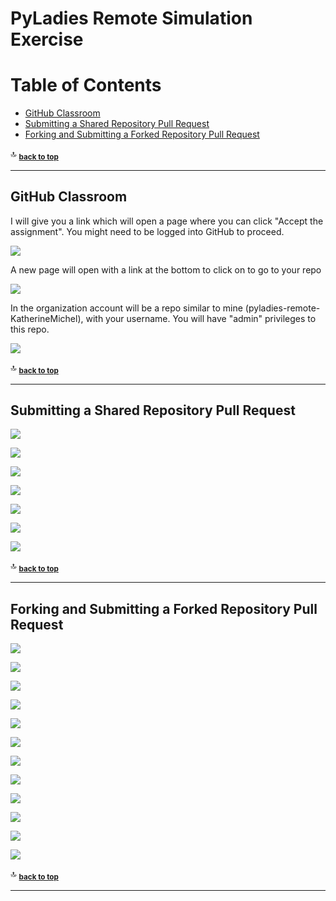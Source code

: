 # PyLadies Remote Simulation Exercise

# Table of Contents

- [GitHub Classroom](#github-classroom)
- [Submitting a Shared Repository Pull Request](#submitting-a-shared-repository-pull-request)
- [Forking and Submitting a Forked Repository Pull Request](#forking-and-submitting-a-forked-repository-pull-request)
 
:top: <sub>[**back to top**](#table-of-contents)</sub>

<hr>

## GitHub Classroom

<!--
![](images/github-classroom-1.png)
-->

I will give you a link which will open a page where you can click "Accept the assignment". You might need to be logged into GitHub to proceed. 

![](images/github-classroom-2.png)

A new page will open with a link at the bottom to click on to go to your repo

![](images/github-classroom-3.png)

In the organization account will be a repo similar to mine (pyladies-remote-KatherineMichel), with your username. You will have "admin" privileges to this repo. 

![](images/github-classroom-4.png)

:top: <sub>[**back to top**](#table-of-contents)</sub>

<hr>

## Submitting a Shared Repository Pull Request

![](images/github-shared-repo-branch-message.png)

![](images/github-shared-repo-branch-tab.png)

![](images/github-shared-repo-branch.png)

![](images/github-shared-repo-open-pull-request.png)

![](images/github-pull-request-tab-1.png)

![](images/github-shared-repo-pull-request-instructions.png)

![](images/github-shared-repo-pull-request-full-instructions.png)

:top: <sub>[**back to top**](#table-of-contents)</sub>

<hr>

## Forking and Submitting a Forked Repository Pull Request

<!--
images/github-forked-repo-master-branch-after-new-branch.png
 -->
 
![](images/github-forking-1.png)

![](images/github-forking-2.png)

![](images/github-user-account.png)

![](images/github-forked-repo-master-branch.png)

![](images/github-forked-repo-create-new-file.png)

![](images/github-forked-repo-branch-tab.png)

![](images/github-forked-repo-branch.png)

![](images/github-forked-repo-branch-message.png)

![](images/github-forked-repo-open-pull-request.png)

![](images/github-pull-request-tab-2.png)

![](images/github-forked-repo-pull-request-instructions.png)

![](images/github-forked-repo-pull-request-full-instructions.png)

:top: <sub>[**back to top**](#table-of-contents)</sub>

<hr>
